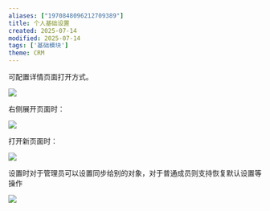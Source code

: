 ```yaml
---
aliases: ["1970848096212709389"]
title: 个人基础设置
created: 2025-07-14
modified: 2025-07-14
tags: ['基础模块']
theme: CRM
---
```


可配置详情页面打开方式。

![](fbd1ef183f22f99c713c239574e55f9e.jpg)

右侧展开页面时：

![](b8afff10d42c13ab619907e5d2af6f9e.jpg)

打开新页面时：

![](8af69898c540c606bcde703893fd19e2.jpg)

设置时对于管理员可以设置同步给别的对象，对于普通成员则支持恢复默认设置等操作

![](b5a312d3d44c652a2d7605e80ee07996.jpg)